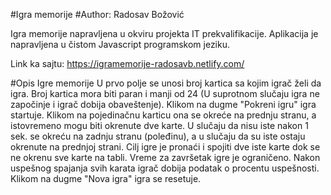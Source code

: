 #Igra memorije 
#Author: Radosav Božović

Igra memorije napravljena u okviru projekta IT prekvalifikacije.
Aplikacija je napravljena u čistom Javascript programskom jeziku.

Link ka sajtu:
https://igramemorije-radosavb.netlify.com/

#Opis Igre memorije
U prvo polje se unosi broj kartica sa kojim igrač želi da igra. Broj kartica mora biti paran i manji od 24 (U suprotnom slučaju igra ne započinje i igrač dobija obaveštenje). Klikom na dugme "Pokreni igru" igra startuje. Klikom na pojedinačnu karticu ona se okreće na prednju stranu, a istovremeno mogu biti okrenute dve karte. U slučaju da nisu iste nakon 1 sek. se okreću na zadnju stranu (poleđinu), a u slučaju da su iste ostaju okrenute na prednjoj strani. Cilj igre je pronaći i spojiti dve iste karte dok se ne okrenu sve karte na tabli. Vreme za završetak igre je ograničeno. Nakon uspešnog spajanja svih karata igrač dobija podatak o procentu uspešnosti. Klikom na dugme "Nova igra" igra se resetuje.